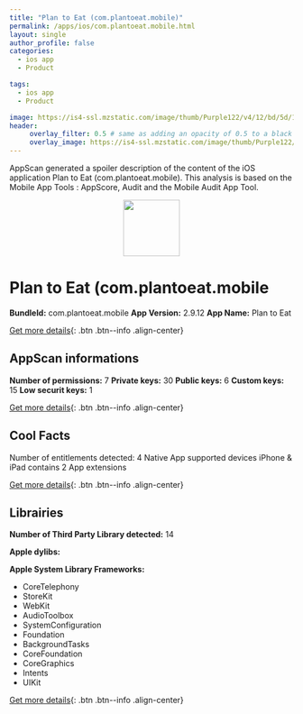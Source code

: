 ```yaml
---
title: "Plan to Eat (com.plantoeat.mobile)"
permalink: /apps/ios/com.plantoeat.mobile.html
layout: single
author_profile: false
categories: 
  - ios app 
  - Product 

tags: 
  - ios app 
  - Product 

image: https://is4-ssl.mzstatic.com/image/thumb/Purple122/v4/12/bd/5d/12bd5dad-aec3-4ce8-6516-35d281cab5b8/AppIcon-0-0-1x_U007emarketing-0-0-0-7-0-0-sRGB-0-0-0-GLES2_U002c0-512MB-85-220-0-0.png/512x512bb.jpg
header: 
     overlay_filter: 0.5 # same as adding an opacity of 0.5 to a black background
     overlay_image: https://is4-ssl.mzstatic.com/image/thumb/Purple122/v4/12/bd/5d/12bd5dad-aec3-4ce8-6516-35d281cab5b8/AppIcon-0-0-1x_U007emarketing-0-0-0-7-0-0-sRGB-0-0-0-GLES2_U002c0-512MB-85-220-0-0.png/512x512bb.jpg
---
```

AppScan generated a spoiler description of the content of the iOS application Plan to Eat (com.plantoeat.mobile). This analysis is based on the Mobile App Tools : AppScore, Audit and the Mobile Audit App Tool.

  
  
<div style="text-align: center;"><img src="https://is4-ssl.mzstatic.com/image/thumb/Purple122/v4/12/bd/5d/12bd5dad-aec3-4ce8-6516-35d281cab5b8/AppIcon-0-0-1x_U007emarketing-0-0-0-7-0-0-sRGB-0-0-0-GLES2_U002c0-512MB-85-220-0-0.png/512x512bb.jpg" width="100" height="100"></div>  
  
# Plan to Eat (com.plantoeat.mobile

**BundleId:** com.plantoeat.mobile
**App Version:** 2.9.12
**App Name:** Plan to Eat


[Get more details](/pricing.html){: .btn .btn--info .align-center}  
  
## AppScan informations 

**Number of permissions:** 7
**Private keys:** 30
**Public keys:** 6
**Custom keys:** 15
**Low securit keys:** 1
  
[Get more details](/pricing.html){: .btn .btn--info .align-center}

## Cool Facts

Number of entitlements detected: 4
Native App
supported devices iPhone & iPad
contains 2 App extensions
  
[Get more details](/pricing.html){: .btn .btn--info .align-center}

## Librairies 
**Number of Third Party Library detected:** 14

**Apple dylibs:**


**Apple System Library Frameworks:**
- CoreTelephony
- StoreKit
- WebKit
- AudioToolbox
- SystemConfiguration
- Foundation
- BackgroundTasks
- CoreFoundation
- CoreGraphics
- Intents
- UIKit


  
[Get more details](/pricing.html){: .btn .btn--info .align-center}

